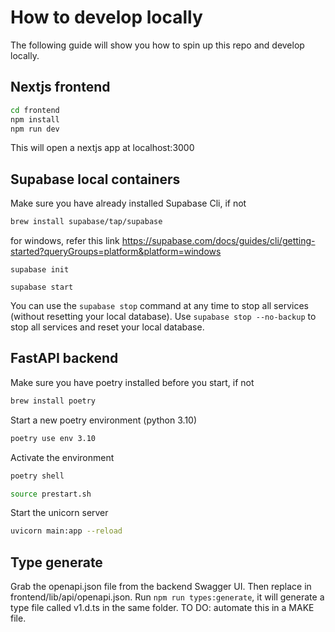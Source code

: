 # How to develop locally 
The following guide will show you how to spin up this repo and develop locally.
## Nextjs frontend
```bash
cd frontend
npm install
npm run dev
```
This will open a nextjs app at localhost:3000
## Supabase local containers
Make sure you have already installed Supabase Cli, if not
```bash
brew install supabase/tap/supabase
```
for windows, refer this link https://supabase.com/docs/guides/cli/getting-started?queryGroups=platform&platform=windows

```
supabase init
```
```
supabase start
```
You can use the `supabase stop` command at any time to stop all services (without resetting your local database). Use `supabase stop --no-backup` to stop all services and reset your local database.
## FastAPI backend
Make sure you have poetry installed before you start, if not
```bash
brew install poetry
```
Start a new poetry environment (python 3.10)
```bash
poetry use env 3.10
```
Activate the environment
```bash
poetry shell
```
```bash
source prestart.sh
```
Start the unicorn server
```bash
uvicorn main:app --reload
```
## Type generate
Grab the openapi.json file from the backend Swagger UI. Then replace in frontend/lib/api/openapi.json. 
Run `npm run types:generate`, it will generate a type file called v1.d.ts in the same folder. 
TO DO: automate this in a MAKE file. 